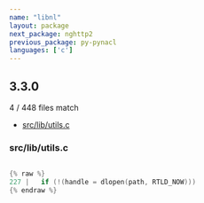 ```yaml
---
name: "libnl"
layout: package
next_package: nghttp2
previous_package: py-pynacl
languages: ['c']
---
```

## 3.3.0
4 / 448 files match

 - [src/lib/utils.c](#srclibutilsc)

### src/lib/utils.c

```c

{% raw %}
227 | 	if (!(handle = dlopen(path, RTLD_NOW)))
{% endraw %}

```